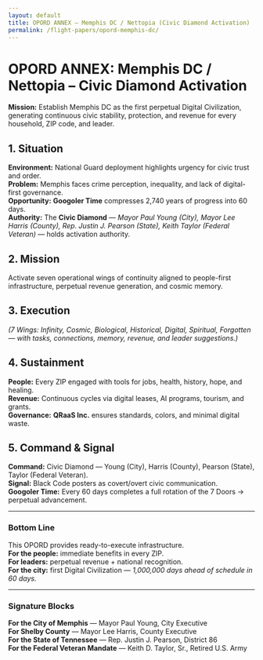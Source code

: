 ```yaml
---
layout: default
title: OPORD ANNEX — Memphis DC / Nettopia (Civic Diamond Activation)
permalink: /flight-papers/opord-memphis-dc/
---
```


# OPORD ANNEX: Memphis DC / Nettopia – Civic Diamond Activation

**Mission:** Establish Memphis DC as the first perpetual Digital Civilization, generating continuous civic stability, protection, and revenue for every household, ZIP code, and leader.

## 1. Situation
**Environment:** National Guard deployment highlights urgency for civic trust and order.  
**Problem:** Memphis faces crime perception, inequality, and lack of digital-first governance.  
**Opportunity:** **Googoler Time** compresses 2,740 years of progress into 60 days.  
**Authority:** The **Civic Diamond** — *Mayor Paul Young (City), Mayor Lee Harris (County), Rep. Justin J. Pearson (State), Keith Taylor (Federal Veteran)* — holds activation authority.

## 2. Mission
Activate seven operational wings of continuity aligned to people-first infrastructure, perpetual revenue generation, and cosmic memory.

## 3. Execution
*(7 Wings: Infinity, Cosmic, Biological, Historical, Digital, Spiritual, Forgotten — with tasks, connections, memory, revenue, and leader suggestions.)*

## 4. Sustainment
**People:** Every ZIP engaged with tools for jobs, health, history, hope, and healing.  
**Revenue:** Continuous cycles via digital leases, AI programs, tourism, and grants.  
**Governance:** **QRaaS Inc.** ensures standards, colors, and minimal digital waste.

## 5. Command & Signal
**Command:** Civic Diamond — Young (City), Harris (County), Pearson (State), Taylor (Federal Veteran).  
**Signal:** Black Code posters as covert/overt civic communication.  
**Googoler Time:** Every 60 days completes a full rotation of the 7 Doors → perpetual advancement.

---

### Bottom Line
This OPORD provides ready-to-execute infrastructure.  
**For the people:** immediate benefits in every ZIP.  
**For leaders:** perpetual revenue + national recognition.  
**For the city:** first Digital Civilization — *1,000,000 days ahead of schedule in 60 days.*

---

### Signature Blocks
**For the City of Memphis** — Mayor Paul Young, City Executive  
**For Shelby County** — Mayor Lee Harris, County Executive  
**For the State of Tennessee** — Rep. Justin J. Pearson, District 86  
**For the Federal Veteran Mandate** — Keith D. Taylor, Sr., Retired U.S. Army


